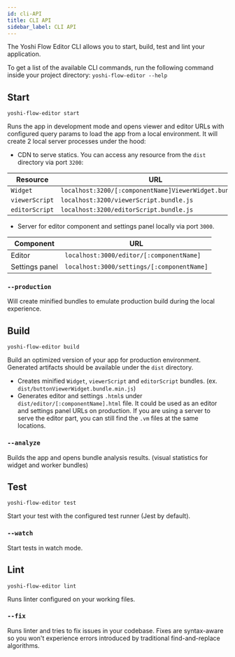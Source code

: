 ```yaml
---
id: cli-API
title: CLI API
sidebar_label: CLI API
---
```


The Yoshi Flow Editor CLI allows you to start, build, test and lint your application.

To get a list of the available CLI commands, run the following command inside your project directory: `yoshi-flow-editor --help`

## Start
```
yoshi-flow-editor start
```
Runs the app in development mode and opens viewer and editor URLs with configured query params to load the app from a local environment.
It will create 2 local server processes under the hood:
- CDN to serve statics. You can access any resource from the `dist` directory via port `3200`:

|Resource|URL|
|---|---|
|`Widget`|`localhost:3200/[:componentName]ViewerWidget.bundle.js`|
|`viewerScript`|`localhost:3200/viewerScript.bundle.js`|
|`editorScript`|`localhost:3200/editorScript.bundle.js`|


- Server for editor component and settings panel locally via port `3000`.

|Component|URL|
|---|---|
|Editor|`localhost:3000/editor/[:componentName]`|
|Settings panel|`localhost:3000/settings/[:componentName]`|

### `--production`
Will create minified bundles to emulate production build during the local experience.

## Build
```
yoshi-flow-editor build
```
Build an optimized version of your app for production environment. Generated artifacts should be available under the `dist` directory.

- Creates minified `Widget`, `viewerScript` and `editorScript` bundles. (ex. `dist/buttonViewerWidget.bundle.min.js`)
- Generates editor and settings `.html`s under `dist/editor/[:componentName].html` file. It could be used as an editor and settings panel URLs on production. If you are using a server to serve the editor part, you can still find the `.vm` files at the same locations.

### `--analyze`
Builds the app and opens bundle analysis results. (visual statistics for widget and worker bundles)

## Test
```
yoshi-flow-editor test
```
Start your test with the configured test runner (Jest by default).

### `--watch`
Start tests in watch mode.

## Lint
```
yoshi-flow-editor lint
```
Runs linter configured on your working files.

### `--fix`
Runs linter and tries to fix issues in your codebase. Fixes are syntax-aware so you won't experience errors introduced by traditional find-and-replace algorithms.
